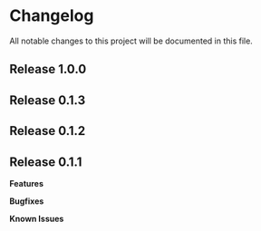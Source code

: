 # Changelog

All notable changes to this project will be documented in this file.

## Release 1.0.0

## Release 0.1.3

## Release 0.1.2

## Release 0.1.1

**Features**

**Bugfixes**

**Known Issues**
